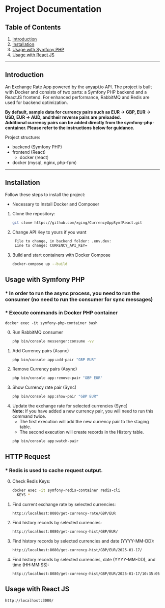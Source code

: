 
# Project Documentation

## Table of Contents
1. [Introduction](#introduction)
2. [Installation](#installation)
3. [Usage with Symfony PHP](#usage-with-symfony-php)
4. [Usage with React JS](#usage-with-react-js)


---

## Introduction
An Exchange Rate App powered by the anyapi.io API. 
The project is built with Docker and consists of two parts: a Symfony PHP backend and a ReactJS frontend. For enhanced performance, RabbitMQ and Redis are used for backend optimization.

**By default, sample data for currency pairs such as EUR -> GBP, EUR -> USD, EUR -> AUD, and their reverse pairs are preloaded.  
Additional currency pairs can be added directly from the symfony-php-container. Please refer to the instructions below for guidance.**

Project structure:
- backend (Symfony PHP)
- frontend (React)
  - docker (react)
- docker (mysql, nginx, php-fpm)
---

## Installation
Follow these steps to install the project:
- Necessary to Install Docker and Composer
1. Clone the repository:
   ```bash
   git clone https://github.com/xging/CurrencyAppSymfReact.git

2. Change API Key to yours if you want
   ```bash
    File to change, in backend folder: .env.dev:
    Line to change: CURRENCY_API_KEY=
   
3. Build and start containers with Docker Compose
   ```bash
   docker-compose up --build

## Usage with Symfony PHP
### * In order to run the async process, you need to run the consumer (no need to run the consumer for sync messages)
### * Execute commands in Docker PHP container
    docker exec -it symfony-php-container bash
    
0. Run RabbitMQ сonsumer
   ```bash
   php bin/console messenger:consume -vv
1. Add Currency pairs (Async)
   ```bash
   php bin/console app:add-pair "GBP EUR"
2. Remove Currency pairs (Async)
   ```bash
   php bin/console app:remove-pair "GBP EUR"
3. Show Currency rate pair (Sync)
   ```bash
   php bin/console app:show-pair "GBP EUR" 
4. Update the exchange rate for selected currencies (Sync)  
   **Note:** If you have added a new currency pair, you will need to run this command twice.
   - The first execution will add the new currency pair to the staging table.
   - The second execution will create records in the History table.  
   ```bash
   php bin/console app:watch-pair

## HTTP Request
### * Redis is used to cache request output.
0. Check Redis Keys:
   ```bash
   docker exec -it symfony-redis-container redis-cli
     KEYS *
   
1. Find current exchange rate by selected currencies:
   ```bash
   http://localhost:8080/get-currency-rate/GBP/EUR

2. Find history records by selected currencies:
   ```bash
   http://localhost:8080/get-currency-hist/GBP/EUR/

3. Find history records by selected currencies and date (YYYY-MM-DD):
   ```bash
   http://localhost:8080/get-currency-hist/GBP/EUR/2025-01-17/

4. Find history records by selected currencies, date (YYYY-MM-DD), and time (HH:MM:SS):
   ```bash
   http://localhost:8080/get-currency-hist/GBP/EUR/2025-01-17/10:35:05

## Usage with React JS
  ```bash
  http://localhost:3000/

